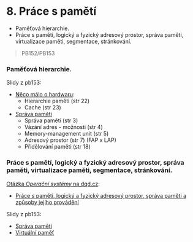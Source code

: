 # 8. Práce s pamětí

* Paměťová hierarchie.
* Práce s pamětí, logický a fyzický adresový prostor, správa paměti, virtualizace paměti, segmentace, stránkování.

> PB152/PB153

### Paměťová hierarchie.

Slidy z pb153:

* [Něco málo o hardwaru](https://is.muni.cz/el/1433/jaro2016/PB153/um/pb153_2.pdf):
  * Hierarchie paměti \(str 22\)
  * Cache \(str 23\)
* [Správa paměti](https://is.muni.cz/el/1433/jaro2016/PB153/um/pb153_10.pdf)
  * Správa paměti \(str 3\)
  * Vázání adres - možnosti \(str 4\)
  * Memory-management unit \(str 5\)
  * Adresový prostor \(str 7\) \(FAP x LAP\)
  * Přidělování paměti \(str 18\)

### Práce s pamětí, logický a fyzický adresový prostor, správa paměti, virtualizace paměti, segmentace, stránkování.

[Otázka _Operační systémy_ na dqd.cz](http://statnice.dqd.cz/home:prog:ap5):

* [Práce s pamětí, logický a fyzický adresový prostor, správa paměti a způsoby jejího provádění](http://statnice.dqd.cz/home:prog:ap5#prace_s_pameti_logicky_a_fyzicky_adresovy_prostor_sprava_pameti_a_zpusoby_jejiho_provadeni)

Slidy z pb153:

* [Správa paměti](https://is.muni.cz/el/1433/jaro2016/PB153/um/pb153_10.pdf)
* [Virtuální paměť](https://is.muni.cz/el/1433/jaro2016/PB153/um/pb153_10.pdf)



